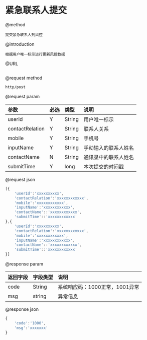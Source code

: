 # 紧急联系人提交

@method

```
提交紧急联系人到风控
```

@introduction

```
根据用户唯一标示进行更新风控数据
```

@URL

```

```

@request method

```
http/post
```

@request param

| 参数 | 必选 | 类型 | 说明 |
| :--- | :--- | :--- | :--- |
| userId | Y | String | 用户唯一标示 |
| contactRelation | Y | String | 联系人关系 |
| mobile | Y | String | 手机号 |
| inputName | Y | String | 手动输入的联系人姓名 |
| contactName | N | String | 通讯录中的联系人姓名 |
| submitTime | Y | long | 本次提交的时间戳 |

@request json

```js
[{
    'userId':'xxxxxxxxxx',
    'contactRelation':'xxxxxxxxxxxx',
    'mobile':'xxxxxxxxxxxx',
    'inputName':'xxxxxxxxxxxx',  
    'contactName'::'xxxxxxxxxxxx', 
    'submitTime'::'xxxxxxxxxxxx'
},{
    'userId':'xxxxxxxxxx',
    'contactRelation':'xxxxxxxxxxxx',
    'mobile':'xxxxxxxxxxxx',
    'inputName':'xxxxxxxxxxxx',  
    'contactName'::'xxxxxxxxxxxx', 
    'submitTime'::'xxxxxxxxxxxx'
}]
```

@response param

| 返回字段 | 字段类型 | 说明 |
| :--- | :--- | :--- |
| code | String | 系统响应码：1000正常，1001异常 |
| msg | string | 异常信息 |

@response json

```js
{
    'code':'1000',
    'msg':'xxxxxxx'
}
```



